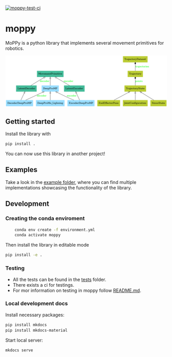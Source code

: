 [![moppy-test-ci](https://github.com/SamuelePolimi/moppy/actions/workflows/run-tests.yml/badge.svg)](https://github.com/SamuelePolimi/moppy/actions/workflows/run-tests.yml)

# moppy

MoPPy is a python library that implements several movement primitives for robotics.

<!---
pyreverse -o png --colorized -k moppy
-->
![Uml structure of the library](classes.png)

## Getting started

Install the library with

```bash
pip install .
```

You can now use this library in another project!

## Examples

Take a look in the [example folder](examples/), where you can find multiple implementations showcasing the functionality of the library.

## Development

### Creating the conda enviroment

```bash
    conda env create -f environment.yml
    conda activate moppy
```

Then install the library in editable mode

```bash
pip install -e .
```

### Testing

- All the tests can be found in the [tests](/tests/) folder.
- There exists a ci for testings.
- For mor information on testing in moppy follow [README.md](/tests/README.md).


### Local development docs

Install necessary packages:

```bash
pip install mkdocs
pip install mkdocs-material
```

Start local server:

```bash
mkdocs serve
```